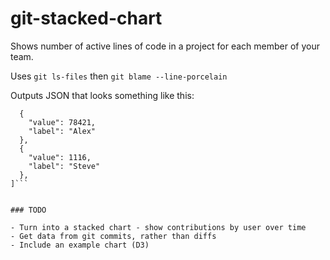git-stacked-chart
=================

Shows number of active lines of code in a project for each member of your team.

Uses `git ls-files` then `git blame --line-porcelain`

Outputs JSON that looks something like this:

```[
  {
    "value": 78421,
    "label": "Alex"
  },
  {
    "value": 1116,
    "label": "Steve"
  },
]```


### TODO

- Turn into a stacked chart - show contributions by user over time
- Get data from git commits, rather than diffs
- Include an example chart (D3)
